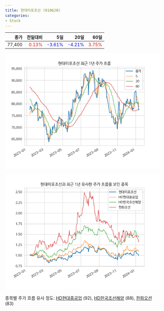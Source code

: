 ```yaml
---
title: 현대미포조선 (010620)
categories:
- Stock
---
```


|종가|전일대비|5일|20일|60일|
|---:|-------:|--:|---:|---:|
|77,400|<span style="color: red">0.13%</span>|<span style="color: blue">-3.61%</span>|<span style="color: blue">-4.21%</span>|<span style="color: red">3.75%</span>|


<!-- more -->

![010620](/assets/images/stock/010620.png)

![010620](/assets/images/stock/010620_sim.png)

종목별 주가 흐름 유사 정도:
[HD현대중공업](/stock/329180/) (92),
[HD한국조선해양](/stock/009540/) (88),
[한화오션](/stock/042660/) (83)